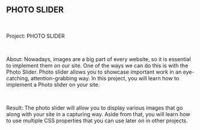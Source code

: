 

<h2>PHOTO SLIDER</h2>
<br>
<p>Project: PHOTO SLIDER</p>
<br>
<p>About: Nowadays, images are a big part of every website, so it is essential to 
implement them on our site. One of the ways we can do this is with the Photo Slider. 
Photo slider allows you to showcase important work in an eye-catching, attention-grabbing way. In this project, 
you will learn how to implement a Photo slider on your site. </p>
<br>
<p>Result: The photo slider will allow you to display various images that go along with your site in a capturing way. 
Aside from that, you will learn how to use multiple CSS properties that you can use later on in other projects. </p>
